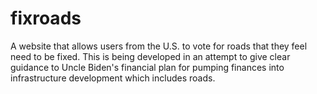 # fixroads
A website that allows users from the U.S. to vote for roads that they feel need to be fixed. This is being developed in an attempt to give clear guidance to Uncle Biden's financial plan for pumping finances into infrastructure development which includes roads.
